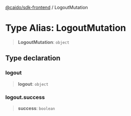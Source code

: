 [@caido/sdk-frontend](../index.md) / LogoutMutation

# Type Alias: LogoutMutation

> **LogoutMutation**: `object`

## Type declaration

### logout

> **logout**: `object`

### logout.success

> **success**: `boolean`
